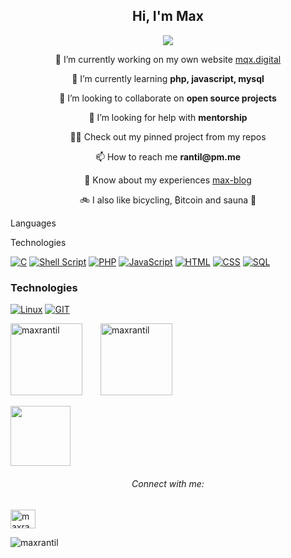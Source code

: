 <h2 align="center">Hi, I'm Max</h2>

<p align="center"><img src="https://readme-typing-svg.herokuapp.com/?lines=A%20passionate%20developer%20from%20Sweden;Student%20of%20school%2042%20-%20Hive%20Helsinki;Always%20learning;And%20unlearning%20〠&font=Fira%20Code&center=true&width=700&height=45&color=3382FF&vCenter=true&size=22"></p>

 <p align="center">🔭 I’m currently working on my own website <a href="https://mqx.digital">mqx.digital</a> </p>

 <p align="center">🌱 I’m currently learning <b>php, javascript, mysql</b> </p>

 <p align="center">👯 I’m looking to collaborate on <b>open source projects</b> </p>

 <p align="center">🤝 I’m looking for help with <b>mentorship</b> </p>

 <p align="center">👨‍💻 Check out my pinned project from my repos </p>

 <p align="center">📫 How to reach me <b>rantil@pm.me</b> </p>

 <p align="center">📄 Know about my experiences <a href="https://max-blog.ghost.io/">max-blog</a> </p>

 <p align="center">🚲 I also like bicycling, ₿itcoin and sauna 🧖 </p>

<p align="left"> 

 Languages
 
 </p>
 
 <p align="right">
  
 Technologies
  
 </p>

 <div>
 
 <a href=""> ![C](https://img.shields.io/badge/-C-000?&logo=C)</a>
 <a href=""> ![Shell Script](https://img.shields.io/badge/shell_script-%23121011.svg?style=for-the-badge&logo=gnu-bash&logoColor=white)</a>
 <a href=""> ![PHP](https://img.shields.io/badge/-PHP-000?&logo=PHP)</a>
 <a href=""> ![JavaScript](https://img.shields.io/badge/-JavaScript-000?&logo=JavaScript)</a>
 <a href=""> ![HTML](https://img.shields.io/badge/-HTML-000?&logo=HTML)</a>
 <a href=""> ![CSS](https://img.shields.io/badge/-CSS-000?&logo=CSS)</a>
 <a href=""> ![SQL](https://img.shields.io/badge/-SQL-000?&logo=MySQL)</a>

 ### Technologies

 <a href=""> ![Linux](https://img.shields.io/badge/-Linux-000?&logo=Linux)</a>
 <a href=""> ![GIT](https://img.shields.io/badge/-GIT-000?&logo=GIT)</a>
 
</div>

<p>
 <img src="https://github-readme-stats.vercel.app/api/top-langs?username=maxrantil&show_icons=true&theme=gruvbox&locale=en&layout=compact" alt="maxrantil" float="left" style="height: 12vw; min-width: 140px;"/>
 <img src="https://github-readme-stats.vercel.app/api?username=maxrantil&show_icons=true&theme=gruvbox&locale=en" alt="maxrantil" float="right" style="height: 12vw; min-width: 140px;"/>  
</p>

<p>
 <img src="https://gidigi.com/cdn/love.gif" float="left" style="height: 10vw; min-width: 140px;">
 <h6 align="center"> Connect with me:</h6>
 <a href="https://linkedin.com/in/maxrantil" target="blank"><img align="center" src="https://raw.githubusercontent.com/rahuldkjain/github-profile-readme-generator/master/src/images/icons/Social/linked-in-alt.svg" float="center" alt="maxrantil" height="30" width="40" /></a>

 
 <img src="https://komarev.com/ghpvc/?username=maxrantil&label=views&color=0e75b6&style=flat" alt="maxrantil" float="left"/></a>
</p>
